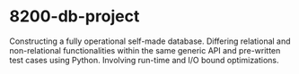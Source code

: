 # 8200-db-project
Constructing a fully operational self-made database. Differing relational and non-relational functionalities within the same generic API and pre-written test cases using Python. Involving run-time and I/O bound optimizations.
